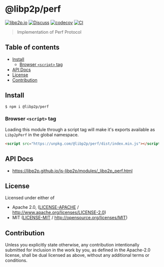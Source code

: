 # @libp2p/perf <!-- omit in toc -->

[![libp2p.io](https://img.shields.io/badge/project-libp2p-yellow.svg?style=flat-square)](http://libp2p.io/)
[![Discuss](https://img.shields.io/discourse/https/discuss.libp2p.io/posts.svg?style=flat-square)](https://discuss.libp2p.io)
[![codecov](https://img.shields.io/codecov/c/github/libp2p/js-libp2p.svg?style=flat-square)](https://codecov.io/gh/libp2p/js-libp2p)
[![CI](https://img.shields.io/github/actions/workflow/status/libp2p/js-libp2p/main.yml?branch=master\&style=flat-square)](https://github.com/libp2p/js-libp2p/actions/workflows/main.yml?query=branch%3Amaster)

> Implementation of Perf Protocol

## Table of contents <!-- omit in toc -->

- [Install](#install)
  - [Browser `<script>` tag](#browser-script-tag)
- [API Docs](#api-docs)
- [License](#license)
- [Contribution](#contribution)

## Install

```console
$ npm i @libp2p/perf
```

### Browser `<script>` tag

Loading this module through a script tag will make it's exports available as `Libp2pPerf` in the global namespace.

```html
<script src="https://unpkg.com/@libp2p/perf/dist/index.min.js"></script>
```

## API Docs

- <https://libp2p.github.io/js-libp2p/modules/_libp2p_perf.html>

## License

Licensed under either of

- Apache 2.0, ([LICENSE-APACHE](LICENSE-APACHE) / <http://www.apache.org/licenses/LICENSE-2.0>)
- MIT ([LICENSE-MIT](LICENSE-MIT) / <http://opensource.org/licenses/MIT>)

## Contribution

Unless you explicitly state otherwise, any contribution intentionally submitted for inclusion in the work by you, as defined in the Apache-2.0 license, shall be dual licensed as above, without any additional terms or conditions.
